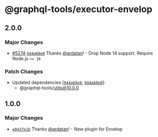 # @graphql-tools/executor-envelop

## 2.0.0

### Major Changes

- [#5274](https://github.com/ardatan/graphql-tools/pull/5274) [`944a68e8`](https://github.com/ardatan/graphql-tools/commit/944a68e8becf9c86b4c97fd17c372d98a285b955) Thanks [@ardatan](https://github.com/ardatan)! - Drop Node 14 support. Require Node.js `>= 16`

### Patch Changes

- Updated dependencies [[`944a68e8`](https://github.com/ardatan/graphql-tools/commit/944a68e8becf9c86b4c97fd17c372d98a285b955), [`944a68e8`](https://github.com/ardatan/graphql-tools/commit/944a68e8becf9c86b4c97fd17c372d98a285b955)]:
  - @graphql-tools/utils@10.0.0

## 1.0.0

### Major Changes

- [`e0437e1b`](https://github.com/ardatan/graphql-tools/commit/e0437e1b49f11e25d814fd2ad0ec663681da1702) Thanks [@ardatan](https://github.com/ardatan)! - New plugin for Envelop

